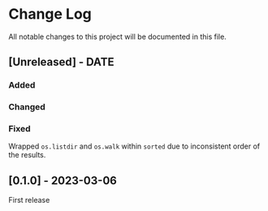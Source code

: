 
# Change Log
All notable changes to this project will be documented in this file.

## [Unreleased] - DATE

### Added
   
### Changed
 
### Fixed

Wrapped ``os.listdir`` and ``os.walk`` within ``sorted``
due to inconsistent order of the results.
 
## [0.1.0] - 2023-03-06
 
First release